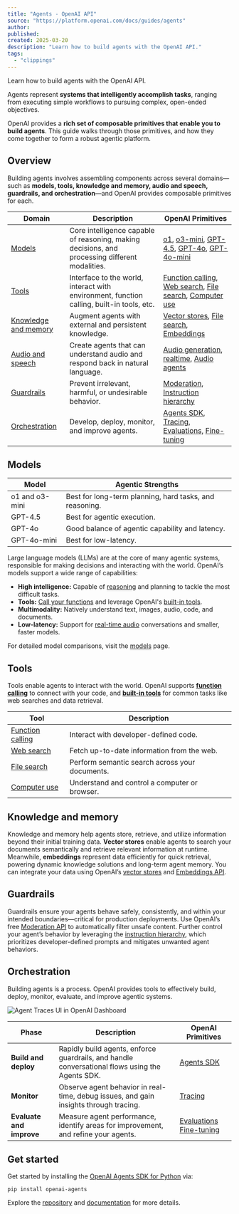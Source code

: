 ```yaml
---
title: "Agents - OpenAI API"
source: "https://platform.openai.com/docs/guides/agents"
author:
published:
created: 2025-03-20
description: "Learn how to build agents with the OpenAI API."
tags:
  - "clippings"
---
```

Learn how to build agents with the OpenAI API.

Agents represent **systems that intelligently accomplish tasks**, ranging from executing simple workflows to pursuing complex, open-ended objectives.

OpenAI provides a **rich set of composable primitives that enable you to build agents**. This guide walks through those primitives, and how they come together to form a robust agentic platform.

## Overview

Building agents involves assembling components across several domains—such as **models, tools, knowledge and memory, audio and speech, guardrails, and orchestration**—and OpenAI provides composable primitives for each.

| Domain | Description | OpenAI Primitives |
| --- | --- | --- |
| [Models](https://platform.openai.com/docs/guides/#models) | Core intelligence capable of reasoning, making decisions, and processing different modalities. | [o1](https://platform.openai.com/docs/models/o1), [o3-mini](https://platform.openai.com/docs/models/o3-mini), [GPT-4.5](https://platform.openai.com/docs/models/gpt-4.5-preview), [GPT-4o](https://platform.openai.com/docs/models/gpt-4o), [GPT-4o-mini](https://platform.openai.com/docs/models/gpt-4o-mini) |
| [Tools](https://platform.openai.com/docs/guides/#tools) | Interface to the world, interact with environment, function calling, built-in tools, etc. | [Function calling](https://platform.openai.com/docs/guides/function-calling), [Web search](https://platform.openai.com/docs/guides/tools-web-search), [File search](https://platform.openai.com/docs/guides/tools-file-search), [Computer use](https://platform.openai.com/docs/guides/tools-computer-use) |
| [Knowledge and memory](https://platform.openai.com/docs/guides/#knowledge-memory) | Augment agents with external and persistent knowledge. | [Vector stores](https://platform.openai.com/docs/guides/retrieval#vector-stores), [File search](https://platform.openai.com/docs/guides/tools-file-search), [Embeddings](https://platform.openai.com/docs/guides/embeddings) |
| [Audio and speech](https://platform.openai.com/docs/guides/#audio-and-speech) | Create agents that can understand audio and respond back in natural language. | [Audio generation](https://platform.openai.com/docs/guides/audio-generation), [realtime](https://platform.openai.com/docs/guides/realtime), [Audio agents](https://platform.openai.com/docs/guides/audio-agents) |
| [Guardrails](https://platform.openai.com/docs/guides/#guardrails) | Prevent irrelevant, harmful, or undesirable behavior. | [Moderation](https://platform.openai.com/docs/guides/moderation), [Instruction hierarchy](https://openai.github.io/openai-agents-python/guardrails/) |
| [Orchestration](https://platform.openai.com/docs/guides/#orchestration) | Develop, deploy, monitor, and improve agents. | [Agents SDK](https://openai.github.io/openai-agents-python/), [Tracing](https://platform.openai.com/traces), [Evaluations](https://platform.openai.com/docs/guides/evals), [Fine-tuning](https://platform.openai.com/docs/guides/fine-tuning) |

## Models

| Model | Agentic Strengths |
| --- | --- |
| o1 and o3-mini | Best for long-term planning, hard tasks, and reasoning. |
| GPT-4.5 | Best for agentic execution. |
| GPT-4o | Good balance of agentic capability and latency. |
| GPT-4o-mini | Best for low-latency. |

Large language models (LLMs) are at the core of many agentic systems, responsible for making decisions and interacting with the world. OpenAI’s models support a wide range of capabilities:

- **High intelligence:** Capable of [reasoning](https://platform.openai.com/docs/guides/reasoning) and planning to tackle the most difficult tasks.
- **Tools:** [Call your functions](https://platform.openai.com/docs/guides/function-calling) and leverage OpenAI's [built-in tools](https://platform.openai.com/docs/guides/tools).
- **Multimodality:** Natively understand text, images, audio, code, and documents.
- **Low-latency:** Support for [real-time audio](https://platform.openai.com/docs/guides/realtime) conversations and smaller, faster models.

For detailed model comparisons, visit the [models](https://platform.openai.com/docs/models) page.

## Tools

Tools enable agents to interact with the world. OpenAI supports [**function calling**](https://platform.openai.com/docs/guides/function-calling) to connect with your code, and [**built-in tools**](https://platform.openai.com/docs/guides/tools) for common tasks like web searches and data retrieval.

| Tool | Description |
| --- | --- |
| [Function calling](https://platform.openai.com/docs/guides/function-calling) | Interact with developer-defined code. |
| [Web search](https://platform.openai.com/docs/guides/tools-web-search) | Fetch up-to-date information from the web. |
| [File search](https://platform.openai.com/docs/guides/tools-file-search) | Perform semantic search across your documents. |
| [Computer use](https://platform.openai.com/docs/guides/tools-computer-use) | Understand and control a computer or browser. |

## Knowledge and memory

Knowledge and memory help agents store, retrieve, and utilize information beyond their initial training data. **Vector stores** enable agents to search your documents semantically and retrieve relevant information at runtime. Meanwhile, **embeddings** represent data efficiently for quick retrieval, powering dynamic knowledge solutions and long-term agent memory. You can integrate your data using OpenAI’s [vector stores](https://platform.openai.com/docs/guides/retrieval#vector-stores) and [Embeddings API](https://platform.openai.com/docs/guides/embeddings).

## Guardrails

Guardrails ensure your agents behave safely, consistently, and within your intended boundaries—critical for production deployments. Use OpenAI’s free [Moderation API](https://platform.openai.com/docs/guides/moderation) to automatically filter unsafe content. Further control your agent’s behavior by leveraging the [instruction hierarchy](https://openai.github.io/openai-agents-python/guardrails/), which prioritizes developer-defined prompts and mitigates unwanted agent behaviors.

## Orchestration

Building agents is a process. OpenAI provides tools to effectively build, deploy, monitor, evaluate, and improve agentic systems.

![Agent Traces UI in OpenAI Dashboard](https://cdn.openai.com/API/docs/images/orchestration.png)

| Phase | Description | OpenAI Primitives |
| --- | --- | --- |
| **Build and deploy** | Rapidly build agents, enforce guardrails, and handle conversational flows using the Agents SDK. | [Agents SDK](https://openai.github.io/openai-agents-python/) |
| **Monitor** | Observe agent behavior in real-time, debug issues, and gain insights through tracing. | [Tracing](https://platform.openai.com/traces) |
| **Evaluate and improve** | Measure agent performance, identify areas for improvement, and refine your agents. | [Evaluations](https://platform.openai.com/docs/guides/evals)   [Fine-tuning](https://platform.openai.com/docs/guides/fine-tuning) |

## Get started

Get started by installing the [OpenAI Agents SDK for Python](https://github.com/openai/openai-agents-python) via:

```highlighter
pip install openai-agents
```

Explore the [repository](https://github.com/openai/openai-agents-python) and [documentation](https://openai.github.io/openai-agents-python/) for more details.